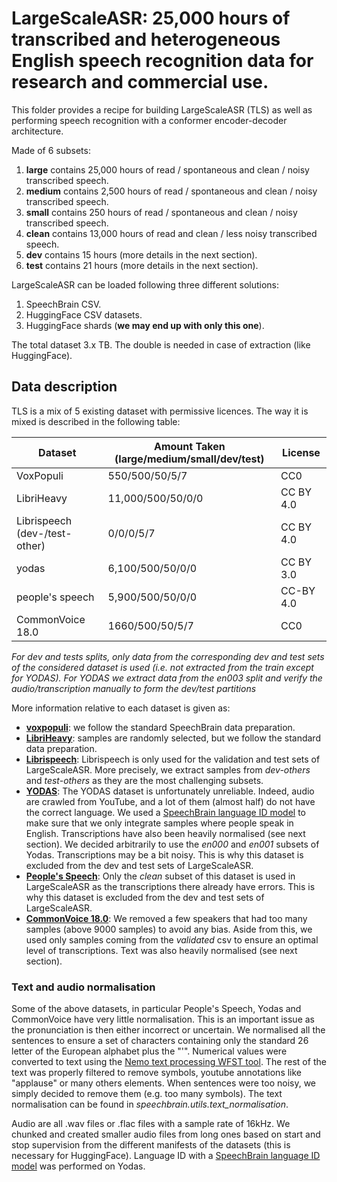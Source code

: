 # LargeScaleASR: 25,000 hours of transcribed and heterogeneous English speech recognition data for research and commercial use.

This folder provides a recipe for building LargeScaleASR (TLS) as well as
performing speech recognition with a conformer encoder-decoder architecture.

Made of 6 subsets:
1. **large** contains 25,000 hours of read / spontaneous and clean / noisy transcribed speech.
2. **medium** contains 2,500 hours of read / spontaneous and clean / noisy transcribed speech.
3. **small** contains 250 hours of read / spontaneous and clean / noisy transcribed speech.
4. **clean** contains 13,000 hours of read and clean / less noisy transcribed speech.
5. **dev** contains 15 hours (more details in the next section).
6. **test** contains 21 hours (more details in the next section).

LargeScaleASR can be loaded following three different solutions:
1. SpeechBrain CSV.
2. HuggingFace CSV datasets.
3. HuggingFace shards (**we may end up with only this one**).

The total dataset 3.x TB. The double is needed in case of extraction (like HuggingFace).

## Data description

TLS is a mix of 5 existing dataset with permissive licences. The way it is mixed
is described in the following table:

| Dataset       | Amount Taken (large/medium/small/dev/test) | License |
| ------------- | ------------- | ------------- |
| VoxPopuli | 550/500/50/5/7 | CC0  |
| LibriHeavy | 11,000/500/50/0/0 | CC BY 4.0 |
| Librispeech (dev-/test-other) | 0/0/0/5/7 | CC BY 4.0 |
| yodas | 6,100/500/50/0/0 |  CC BY 3.0 |
| people's speech | 5,900/500/50/0/0 | CC-BY 4.0 |
| CommonVoice 18.0 | 1660/500/50/5/7 | CC0 |

*For dev and tests splits, only data from the corresponding dev and test sets of the considered dataset is used (i.e. not extracted from the train except for YODAS). For YODAS we extract data from the en003 split and verify the audio/transcription manually to form the dev/test partitions*

More information relative to each dataset is given as:

- [**voxpopuli**](https://arxiv.org/abs/2101.00390): we follow the standard SpeechBrain data preparation.
- [**LibriHeavy**](https://arxiv.org/html/2309.08105v2): samples are randomly selected, but we follow the standard data preparation.
- [**Librispeech**](https://www.danielpovey.com/files/2015_icassp_librispeech.pdf): Librispeech is only used for the validation and test sets of LargeScaleASR. More precisely, we extract samples from *dev-others* and *test-others* as they are the most challenging subsets.
- [**YODAS**](https://arxiv.org/abs/2406.00899): The YODAS dataset is unfortunately unreliable. Indeed, audio are crawled from YouTube, and a lot of them (almost half) do not have the correct language. We used a [SpeechBrain language ID model](https://huggingface.co/speechbrain/lang-id-voxlingua107-ecapa) to make sure that we only integrate samples where people speak in English. Transcriptions have also been heavily normalised (see next section). We decided arbitrarily to use the *en000* and *en001* subsets of Yodas. Transcriptions may be a bit noisy. This is why this dataset is excluded from the dev and test sets of LargeScaleASR.
- [**People's Speech**](https://huggingface.co/datasets/MLCommons/peoples_speech): Only the *clean* subset of this dataset is used in LargeScaleASR as the transcriptions there already have errors. This is why this dataset is excluded from the dev and test sets of LargeScaleASR.
- [**CommonVoice 18.0**](https://commonvoice.mozilla.org/en): We removed a few speakers that had too many samples (above 9000 samples) to avoid any bias. Aside from this, we used only samples coming from the *validated* csv to ensure an optimal level of transcriptions. Text was also heavily normalised (see next section).

### Text and audio normalisation

Some of the above datasets, in particular People's Speech, Yodas and CommonVoice have very little normalisation. This is an important issue as the pronunciation is then either incorrect or uncertain. We normalised all the sentences to ensure a set of characters containing only the standard 26 letter of the European alphabet plus the "'". Numerical values were converted to text using the [Nemo text processing WFST tool](https://github.com/NVIDIA/NeMo-text-processing). The rest of the text was properly filtered to remove symbols, youtube annotations like "applause" or many others elements. When sentences were too noisy, we simply decided to remove them (e.g. too many symbols). The text normalisation can be found in *speechbrain.utils.text_normalisation*.

Audio are all .wav files or .flac files with a sample rate of 16kHz. We chunked and created smaller audio files from long ones based on start and stop supervision from the different manifests of the datasets (this is necessary for HuggingFace). Language ID with a [SpeechBrain language ID model](https://huggingface.co/speechbrain/lang-id-voxlingua107-ecapa) was performed on Yodas.